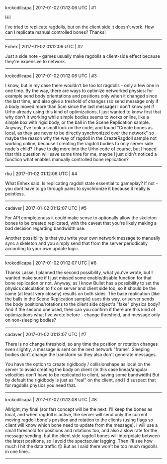 krokodilcapa | 2017-01-02 01:12:06 UTC | #1

Hi!

I've tried to replicate ragdolls, but on the client side it doesn't work. How can I replicate manual controlled bones?
Thanks!

-------------------------

Enhex | 2017-01-02 01:12:06 UTC | #2

Just a side note - games usually make ragdolls a client-side effect because they're expensive to network.

-------------------------

krokodilcapa | 2017-01-02 01:12:06 UTC | #3

I know, but in my case there wouldn't be too lot ragdolls - only a few one in one time. By the way, there are ways to optimize networked physics: for example send  body orientations and positions only when it changed since the last time, and also give a treshold of changes (so send message only if a body moved more than 5cm since the last message)
I don't know yet if Urho already using this kind of optimizations, I just wanted to know first that why don't it working while simple bodies seems to works online, like a simple box with rigid body, or the ball in the Scene Replication sample.
Anyway, I've took a small look on the code, and found "Create bones as local, as they are never to be directly synchronized over the network" so maybe the reason why the way of ragdoll in the CreateRagdoll sample not working online, because I creating the ragdoll bodies to only server side node's child?
I have to dig more into the Urho code of course, but I hoped that this question will save some time for me, maybe I just didn't noticed a function what enables manually controlled bone replication?

-------------------------

rku | 2017-01-02 01:12:06 UTC | #4

What Enhex said. Is replicating ragdoll state essential to gameplay? If not - you dont have to go through pains to synchronize it because it really is pointless.

-------------------------

cadaver | 2017-01-02 01:12:07 UTC | #5

For API completeness it could make sense to optionally allow the skeleton bones to be created replicated, with the caveat that you're likely making a bad decision regarding bandwidth use.

Another possibility is that you write your own network message to manually sync a skeleton and you simply send that from the server periodically according to your own update logic.

-------------------------

krokodilcapa | 2017-01-02 01:12:07 UTC | #6

Thanks Lasse, I planned the second possibility, what you've wrote, but I wanted make sure if I just missed some enable/disable function for that bone replication or not. 
Anyway, as I know Bullet has a possibility to set the physics calculation to fix on server and client side too, so it should be the same (at least very closely) results on both sides. The base replication (like the balls in the Scene Replication sample) uses this way, or server sends the body positions/rotations to the client side object's "fake" physics body? And if the second one used, then can you confirm if there are this kind of optimizations what I've wrote before - change threshold, and message only on non-sleeping bodies?

-------------------------

cadaver | 2017-01-02 01:12:07 UTC | #7

There is no change threshold, so any time the position or rotation changes even slightly, a message is sent on the next network "frame". Sleeping bodies don't change the transform so they also don't generate messages.

You have the option to create rigidbody / collisionshape as local on the server to avoid creating the body on client (in this case linear/angular velocities don't have to be replicated to client, saving some bandwidth) But by default the rigidbody is just as "real" on the client, and I'd suspect that for ragdolls physics you need that.

-------------------------

krokodilcapa | 2017-01-02 01:12:08 UTC | #8

Allright, my final (sor far) concept will be the next:
I'll keep the bones as local, and when ragdoll is active, the server will send only the current moving ragdoll bone's position and rotation to the clients (using flags so client will know which bone need to update from the message). I will use a small threshold for positions and rotations too, and also a slow rate for the message sending, but the client side ragdoll bones will interpolate between the latest positions, so I avoid the spectacular lagging.
Then I'll see how much I hit the data traffic  :stuck_out_tongue: But as I said there won't be too much ragdolls in one time...

-------------------------

